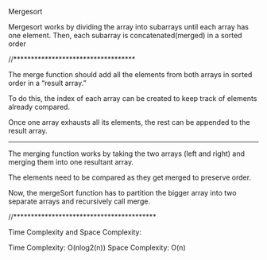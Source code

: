 Mergesort

Mergesort works by dividing the array into subarrays until each array has one element.
Then, each subarray is concatenated(merged) in a sorted order

//***********************************

The merge function should add all the elements from both arrays in sorted order in a “result array.”

To do this, the index of each array can be created to keep track of elements already compared.

Once one array exhausts all its elements, the rest can be appended to the result array.

--------------------------------------------

The merging function works by taking the two arrays (left and right) and merging them into one resultant array.

The elements need to be compared as they get merged to preserve order.

Now, the mergeSort function has to partition the bigger array into two separate arrays and recursively call merge.

//*****************************************

Time Complexity and Space Complexity:

Time Complexity: O(nlog2(n))
Space Complexity: O(n)
